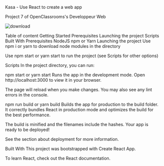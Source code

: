 Kasa - Use React to create a web app

Project 7 of OpenClassrooms's Developpeur Web

![download](https://user-images.githubusercontent.com/99326841/201471680-23077328-1e57-4820-8891-032b5236791f.jpg)


Table of content
Getting Started
Prerequisites
Launching the project
Scripts
Built With
Prerequisites
NodeJS
npm or Yarn
Launching the project
Use npm i or yarn to download node modules in the directory

Use npm start or yarn start to run the project (see Scripts for other options)

Scripts
In the project directory, you can run:

npm start or yarn start
Runs the app in the development mode.
Open http://localhost:3000 to view it in your browser.

The page will reload when you make changes.
You may also see any lint errors in the console.

npm run build or yarn build
Builds the app for production to the build folder.
It correctly bundles React in production mode and optimizes the build for the best performance.

The build is minified and the filenames include the hashes.
Your app is ready to be deployed!

See the section about deployment for more information.

Built With
This project was bootstrapped with Create React App.

To learn React, check out the React documentation.
